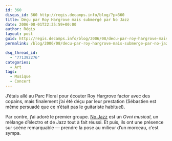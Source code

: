```yaml
---
id: 360
disqus_id: 360 http://regis.decamps.info/blog/?p=360
title: Déçu par Roy Hargrove mais submergé par No Jazz
date: 2006-08-01T22:35:59+00:00
author: Régis
layout: post
guid: http://regis.decamps.info/blog/2006/08/decu-par-roy-hargrove-mais-submerge-par-no-jazz/
permalink: /blog/2006/08/decu-par-roy-hargrove-mais-submerge-par-no-jazz/

dsq_thread_id:
  - "771392276"
categories:
  - Art
tags:
  - Musique
  - Concert
---
```

J’étais allé au Parc Floral pour écouter Roy Hargrove factor avec des copains, mais finalement j’ai été déçu par leur prestation (Sébastien est même persuadé que ce n’était pas le guitariste habituel).

Par contre, j’ai adoré le premier groupe. [No Jazz](http://www.nojazz.net/) est un _Ovni musical_, un mélange d’électro et de Jazz tout à fait réussi. Et puis, ils ont une présence sur scène remarquable &#8212; prendre la pose au milieur d’un morceau, c’est sympa.
